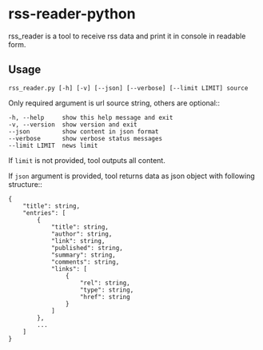# rss-reader-python

rss_reader is a tool to receive rss data and print it in console in readable form.

Usage
-----

    rss_reader.py [-h] [-v] [--json] [--verbose] [--limit LIMIT] source

Only required argument is url source string, others are optional:: 

    -h, --help     show this help message and exit
    -v, --version  show version and exit
    --json         show content in json format
    --verbose      show verbose status messages
    --limit LIMIT  news limit

If ``limit`` is not provided, tool outputs all content.

If ``json`` argument is provided, tool returns data as json object with following structure::

    {
        "title": string,
        "entries": [
            {
                "title": string,
                "author": string,
                "link": string,
                "published": string,
                "summary": string,
                "comments": string,
                "links": [
                    {
                        "rel": string,
                        "type": string,
                        "href": string
                    }
                ]
            },
            ...
        ]
    }
